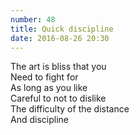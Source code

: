 ```yaml
---
number: 48
title: Quick discipline
date: 2016-08-26 20:30
---
```


The art is bliss that you<br>
Need to fight for<br>
As long as you like<br>
Careful to not to dislike<br>
The difficulty of the distance<br>
And discipline<br>